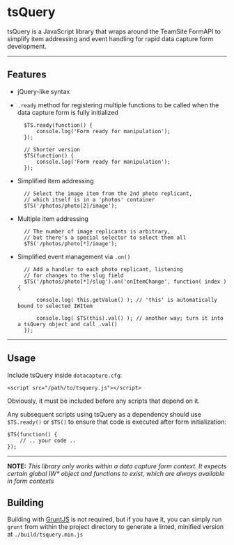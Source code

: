 tsQuery
=======

tsQuery is a JavaScript library that wraps around the TeamSite FormAPI to simplify item addressing and event handling for rapid data capture form development.

<hr/>

## Features

- jQuery-like syntax

- `.ready` method for registering multiple functions to be called when the data capture form is fully initialized

		$TS.ready(function() {
			console.log('Form ready for manipulation');
		});

		// Shorter version
		$TS(function() {
			console.log('Form ready for manipulation');
		});

- Simplified item addressing

		// Select the image item from the 2nd photo replicant,
		// which itself is in a 'photos' container
		$TS('/photos/photo[2]/image');

- Multiple item addressing

		// The number of image replicants is arbitrary,
		// but there's a special selector to select them all
		$TS('/photos/photo[*]/image');

- Simplified event management via `.on()`

		// Add a handler to each photo replicant, listening
		// for changes to the slug field
		$TS('/photos/photo[*]/slug').on('onItemChange', function( index ) {

			console.log( this.getValue() ); // 'this' is automatically bound to selected IWItem

			console.log( $TS(this).val() ); // another way; turn it into a tsQuery object and call .val()
		});

<hr/>

## Usage

Include tsQuery inside `datacapture.cfg`:

	<script src="/path/to/tsquery.js"></script>

Obviously, it must be included before any scripts that depend on it.

Any subsequent scripts using tsQuery as a dependency should use `$TS.ready()` or `$TS()` to ensure that code is executed after form initialization:

	$TS(function() {
		// .. your code ..
	});

<hr/>

__NOTE:__ _This library only works within a data capture form context. It expects certain global IW* object and functions to exist, which are always available in form contexts_

## Building

Building with [GruntJS](http://gruntjs.com) is not required, but if you have it, you can simply run `grunt` from within the project directory to generate a linted, minified version at `./build/tsquery.min.js`

